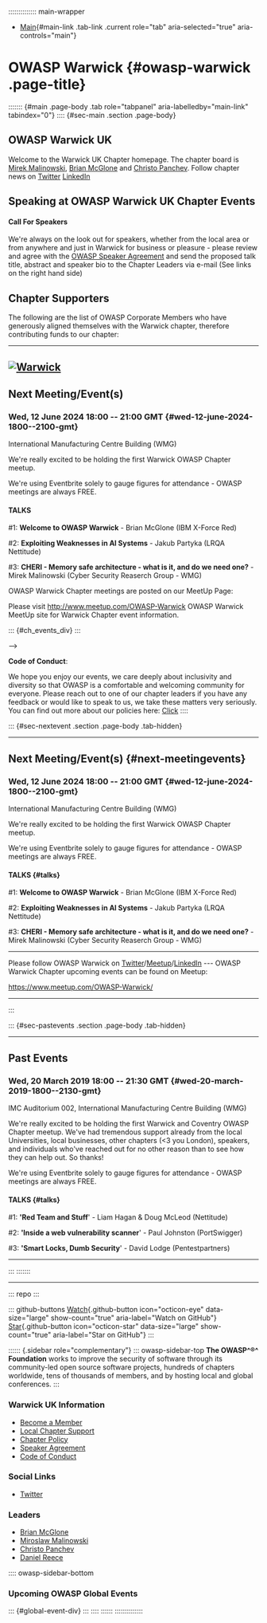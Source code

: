 :::::::::::::: main-wrapper
- [Main](#div-main){#main-link .tab-link .current role="tab"
  aria-selected="true" aria-controls="main"}

# OWASP Warwick {#owasp-warwick .page-title}

::::::: {#main .page-body .tab role="tabpanel" aria-labelledby="main-link" tabindex="0"}
:::: {#sec-main .section .page-body}
## OWASP Warwick UK

Welcome to the Warwick UK Chapter homepage. The chapter board is [Mirek
Malinowski](../cdn-cgi/l/email-protection.html#25484c574a564944520b4844494c4b4a52564e4c654a524456550b4a5742),
[Brian
McGlone](../cdn-cgi/l/email-protection.html#bcdeced5ddd292d1dfdbd0d3d2d9fcd3cbddcfcc92d3cedb)
and [Christo
Panchev](../cdn-cgi/l/email-protection.html#e08388928993948fce90818e83888596a08f97819390ce8f9287).
Follow chapter news on [Twitter](https://twitter.com/OWASPWarwickUK)
[LinkedIn](https://www.linkedin.com/in/owasp-warwick-972a89300/)

## Speaking at OWASP Warwick UK Chapter Events

#### Call For Speakers

We're always on the look out for speakers, whether from the local area
or from anywhere and just in Warwick for business or pleasure - please
review and agree with the [OWASP Speaker
Agreement](../www-policy/index.html) and send the proposed talk title,
abstract and speaker bio to the Chapter Leaders via e-mail (See links on
the right hand side)

## Chapter Supporters

The following are the list of OWASP Corporate Members who have
generously aligned themselves with the Warwick chapter, therefore
contributing funds to our chapter:

  -------------------------------------------------------------------------------
  [![Warwick](assets/images/warwick-logo-small.jpg)](https://www.veracode.com/)
  -------------------------------------------------------------------------------

## Next Meeting/Event(s)

### Wed, 12 June 2024 18:00 -- 21:00 GMT {#wed-12-june-2024-1800--2100-gmt}

International Manufacturing Centre Building (WMG)

We're really excited to be holding the first Warwick OWASP Chapter
meetup.

We're using Eventbrite solely to gauge figures for attendance - OWASP
meetings are always FREE.

#### TALKS

#1: **Welcome to OWASP Warwick** - Brian McGlone (IBM X-Force Red)

#2: **Exploiting Weaknesses in AI Systems** - Jakub Partyka (LRQA
Nettitude)

#3: **CHERI - Memory safe architecture - what is it, and do we need
one?** - Mirek Malinowski (Cyber Security Reaserch Group - WMG)

OWASP Warwick Chapter meetings are posted on our MeetUp Page:

Please visit <http://www.meetup.com/OWASP-Warwick> OWASP Warwick MeetUp
site for Warwick Chapter event information.

::: {#ch_events_div}
:::

--\>

**Code of Conduct**:

We hope you enjoy our events, we care deeply about inclusivity and
diversity so that OWASP is a comfortable and welcoming community for
everyone. Please reach out to one of our chapter leaders if you have any
feedback or would like to speak to us, we take these matters very
seriously. You can find out more about our policies here:
[Click](../www-policy/index.html)
::::

::: {#sec-nextevent .section .page-body .tab-hidden}

------------------------------------------------------------------------

## Next Meeting/Event(s) {#next-meetingevents}

### Wed, 12 June 2024 18:00 -- 21:00 GMT {#wed-12-june-2024-1800--2100-gmt}

International Manufacturing Centre Building (WMG)

We're really excited to be holding the first Warwick OWASP Chapter
meetup.

We're using Eventbrite solely to gauge figures for attendance - OWASP
meetings are always FREE.

#### TALKS {#talks}

#1: **Welcome to OWASP Warwick** - Brian McGlone (IBM X-Force Red)

#2: **Exploiting Weaknesses in AI Systems** - Jakub Partyka (LRQA
Nettitude)

#3: **CHERI - Memory safe architecture - what is it, and do we need
one?** - Mirek Malinowski (Cyber Security Reaserch Group - WMG)

------------------------------------------------------------------------

Please follow OWASP Warwick on
[Twitter](https://twitter.com/OWASPWarwickUK)/[Meetup](https://www.meetup.com/OWASP-Warwick/)/[LinkedIn](https://www.linkedin.com/in/owasp-warwick-972a89300/)
--- OWASP Warwick Chapter upcoming events can be found on Meetup:

<https://www.meetup.com/OWASP-Warwick/>

------------------------------------------------------------------------
:::

::: {#sec-pastevents .section .page-body .tab-hidden}

------------------------------------------------------------------------

## Past Events

### Wed, 20 March 2019 18:00 -- 21:30 GMT {#wed-20-march-2019-1800--2130-gmt}

IMC Auditorium 002, International Manufacturing Centre Building (WMG)

We're really excited to be holding the first Warwick and Coventry OWASP
Chapter meetup. We've had tremendous support already from the local
Universities, local businesses, other chapters (\<3 you London),
speakers, and individuals who've reached out for no other reason than to
see how they can help out. So thanks!

We're using Eventbrite solely to gauge figures for attendance - OWASP
meetings are always FREE.

#### TALKS {#talks}

#1: **'Red Team and Stuff**' - Liam Hagan & Doug McLeod (Nettitude)

#2: **'Inside a web vulnerability scanner**' - Paul Johnston
(PortSwigger)

#3: **'Smart Locks, Dumb Security**' - David Lodge (Pentestpartners)

------------------------------------------------------------------------
:::
:::::::

------------------------------------------------------------------------

::: repo
:::

::: github-buttons
[Watch](https://github.com/owasp/www-chapter-warwick/subscription){.github-button
icon="octicon-eye" data-size="large" show-count="true"
aria-label="Watch on GitHub"}
[Star](https://github.com/owasp/www-chapter-warwick){.github-button
icon="octicon-star" data-size="large" show-count="true"
aria-label="Star on GitHub"}
:::

:::::: {.sidebar role="complementary"}
::: owasp-sidebar-top
**The OWASP^®^ Foundation** works to improve the security of software
through its community-led open source software projects, hundreds of
chapters worldwide, tens of thousands of members, and by hosting local
and global conferences.
:::

### Warwick UK Information

- [Become a Member](https://www.owasp.org/index.php/Membership)
- [Local Chapter
  Support](https://www.owasp.org/index.php/Local_Chapter_Supporter)
- [Chapter Policy](../www-policy/index.html)
- [Speaker Agreement](../www-policy/index.html)
- [Code of Conduct](../www-policy/index.html)

### Social Links

- [Twitter](https://twitter.com/OWASPWarwickUK)

### Leaders

- [Brian
  McGlone](../cdn-cgi/l/email-protection.html#3456465d555a1a595753585b5a51745b435547441a5b4653)
- [Miroslaw
  Malinowski](../cdn-cgi/l/email-protection.html#e18c88938e928d8096cf8c808d888f8e969288a18e96809291cf8e9386)
- [Christo
  Panchev](../cdn-cgi/l/email-protection.html#a6c5ced4cfd5d2c988d6c7c8c5cec3d0e6c9d1c7d5d688c9d4c1)
- [Daniel Reece](daniel.reece%40owasp.html)

:::: owasp-sidebar-bottom
### Upcoming OWASP Global Events

::: {#global-event-div}
:::
::::
::::::
::::::::::::::

